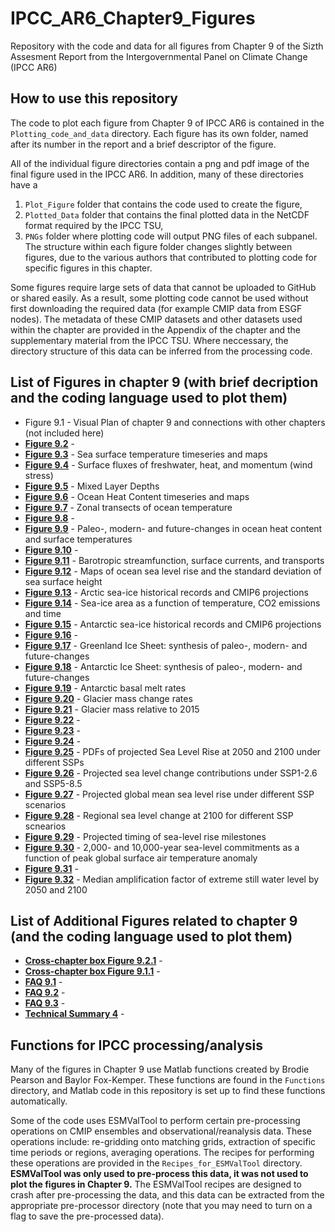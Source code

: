 # IPCC_AR6_Chapter9_Figures
Repository with the code and data for all figures from Chapter 9 of the Sizth Assesment Report from the Intergovernmental Panel on Climate Change (IPCC AR6)

## How to use this repository
The code to plot each figure from Chapter 9 of IPCC AR6 is contained in the `Plotting_code_and_data` directory. 
Each figure has its own folder, named after its number in the report and a brief descriptor of the figure.

All of the individual figure directories contain a png and pdf image of the final figure used in the IPCC AR6. 
In addition, many of these directories have a 
1. `Plot_Figure` folder that contains the code used to create the figure, 
2. `Plotted_Data` folder that contains the final plotted data in the NetCDF format required by the IPCC TSU, 
3. `PNGs` folder where plotting code will output PNG files of each subpanel. 
The structure within each figure folder changes slightly between figures, due to the various authors that contributed to plotting 
code for specific figures in this chapter.

Some figures require large sets of data that cannot be uploaded to GitHub or shared easily. 
As a result, some plotting code cannot be used without first downloading the required data (for example CMIP data from ESGF nodes).
The metadata of these CMIP datasets and other datasets used within the chapter are provided in the Appendix of the chapter 
and the supplementary material from the IPCC TSU. Where neccessary, the directory structure of this data can be inferred from the processing code.

## List of Figures in chapter 9 (with brief decription and the coding language used to plot them)

* Figure 9.1 - Visual Plan of chapter 9 and connections with other chapters (not included here)
* [**Figure 9.2**]() - 
* [**Figure 9.3**](https://github.com/BrodiePearson/IPCC_AR6_Chapter9_Figures/blob/main/Plotting_code_and_data/Fig9_03_SST/Fig9_03_SST.pdf) - Sea surface temperature timeseries and maps
* [**Figure 9.4**](https://github.com/BrodiePearson/IPCC_AR6_Chapter9_Figures/blob/main/Plotting_code_and_data/Fig9_04_fluxes/Fig9_04_fluxes.pdf) - Surface fluxes of freshwater, heat, and momentum (wind stress)
* [**Figure 9.5**](https://github.com/BrodiePearson/IPCC_AR6_Chapter9_Figures/blob/main/Plotting_code_and_data/Fig9_05_MLD/Fig9_05_MLD.pdf) - Mixed Layer Depths
* [**Figure 9.6**](https://github.com/BrodiePearson/IPCC_AR6_Chapter9_Figures/blob/main/Plotting_code_and_data/Fig9_06_OHC/Fig9_06_OHC.pdf) - Ocean Heat Content timeseries and maps
* [**Figure 9.7**](https://github.com/BrodiePearson/IPCC_AR6_Chapter9_Figures/blob/main/Plotting_code_and_data/Fig9_07_zonal_temp_transects/Fig9_07_zonal_temp_transects.pdf) - Zonal transects of ocean temperature
* [**Figure 9.8**]() -
* [**Figure 9.9**](https://github.com/BrodiePearson/IPCC_AR6_Chapter9_Figures/blob/main/Plotting_code_and_data/Fig9_09_OHCvsSST/Fig9_09_OHCvsSST.pdf) - Paleo-, modern- and future-changes in ocean heat content and surface temperatures
* [**Figure 9.10**]() - 
* [**Figure 9.11**](https://github.com/BrodiePearson/IPCC_AR6_Chapter9_Figures/blob/main/Plotting_code_and_data/Fig9_11_BSF/Fig9_11_BSF.pdf) - Barotropic streamfunction, surface currents, and transports
* [**Figure 9.12**](https://github.com/BrodiePearson/IPCC_AR6_Chapter9_Figures/blob/main/Plotting_code_and_data/Fig9_12_OceanSLR/Fig9_12_OceanSLR.pdf) - Maps of ocean sea level rise and the standard deviation of sea surface height
* [**Figure 9.13**](https://github.com/BrodiePearson/IPCC_AR6_Chapter9_Figures/blob/main/Plotting_code_and_data/Fig9_13_Arctic_SI/Fig9_13_Arctic_SI.pdf) - Arctic sea-ice historical records and CMIP6 projections
* [**Figure 9.14**](https://github.com/BrodiePearson/IPCC_AR6_Chapter9_Figures/blob/main/Plotting_code_and_data/Fig9_14_SI_warming/Fig9_14_SI_warming.pdf) - Sea-ice area as a function of temperature, CO2 emissions and time
* [**Figure 9.15**](https://github.com/BrodiePearson/IPCC_AR6_Chapter9_Figures/blob/main/Plotting_code_and_data/Fig9_15_Antarctic_SI/Fig9_15_Antarctic_SI.pdf) - Antarctic sea-ice historical records and CMIP6 projections
* [**Figure 9.16**]() -
* [**Figure 9.17**](https://github.com/BrodiePearson/IPCC_AR6_Chapter9_Figures/blob/main/Plotting_code_and_data/Fig9_17_GIS_synth/Fig9_17_GIS_synth.pdf) - Greenland Ice Sheet: synthesis of paleo-, modern- and future-changes
* [**Figure 9.18**](https://github.com/BrodiePearson/IPCC_AR6_Chapter9_Figures/blob/main/Plotting_code_and_data/Fig9_18_AIS_synth/Fig9_18_AIS_synth.pdf) - Antarctic Ice Sheet: synthesis of paleo-, modern- and future-changes
* [**Figure 9.19**](https://github.com/BrodiePearson/IPCC_AR6_Chapter9_Figures/blob/main/Plotting_code_and_data/Fig9_19_AIS_basal/Fig9_19_AIS_basal.pdf) - Antarctic basal melt rates
* [**Figure 9.20**](https://github.com/BrodiePearson/IPCC_AR6_Chapter9_Figures/blob/main/Plotting_code_and_data/Fig9_20_Glacier_Rate/Fig9_20_Glacier_Rate.png) - Glacier mass change rates
* [**Figure 9.21**](https://github.com/BrodiePearson/IPCC_AR6_Chapter9_Figures/blob/main/Plotting_code_and_data/Fig9_21_glaciers_changes/Fig9_21_glaciers_change.pnghttps://github.com/BrodiePearson/IPCC_AR6_Chapter9_Figures/blob/main/Plotting_code_and_data/Fig9_11_BSF/Fig9_11_BSF.pdf) - Glacier mass relative to 2015
* [**Figure 9.22**]() -
* [**Figure 9.23**]() -
* [**Figure 9.24**]() -
* [**Figure 9.25**](https://github.com/BrodiePearson/IPCC_AR6_Chapter9_Figures/blob/main/Plotting_code_and_data/Fig9_25_SLR_PDFs/Fig9_25_SLR_PDFs.pdf) - PDFs of projected Sea Level Rise at 2050 and 2100 under different SSPs
* [**Figure 9.26**](https://github.com/BrodiePearson/IPCC_AR6_Chapter9_Figures/blob/main/Plotting_code_and_data/Fig9_26_SL_regional/Fig9_26_SL_regional.pdf) - Projected sea level change contributions under SSP1-2.6 and SSP5-8.5
* [**Figure 9.27**](https://github.com/BrodiePearson/IPCC_AR6_Chapter9_Figures/blob/main/Plotting_code_and_data/Fig9_27_SL_scenarios/Fig9_27_SL_scenarios.pdf) - Projected global mean sea level rise under different SSP scenarios
* [**Figure 9.28**](https://github.com/BrodiePearson/IPCC_AR6_Chapter9_Figures/blob/main/Plotting_code_and_data/Fig9_28_RSL_scenarios/Fig9_28_RSL_scenarios.pdf) - Regional sea level change at 2100 for different SSP scnearios
* [**Figure 9.29**](https://github.com/BrodiePearson/IPCC_AR6_Chapter9_Figures/blob/main/Plotting_code_and_data/Fig9_29_SL_time/Fig9_29_SL_time.pdf) - Projected timing of sea-level rise milestones
* [**Figure 9.30**](https://github.com/BrodiePearson/IPCC_AR6_Chapter9_Figures/blob/main/Plotting_code_and_data/Fig9_30_GMSL_Commitment/Fig9_30_GMSL_Commitment.pdf) - 2,000- and 10,000-year sea-level commitments as a function of peak global surface air temperature anomaly
* [**Figure 9.31**]() -
* [**Figure 9.32**](https://github.com/BrodiePearson/IPCC_AR6_Chapter9_Figures/blob/main/Plotting_code_and_data/Fig9_32_ESL_proj/Fig9_32_ESL_proj.pdf) - Median amplification factor of extreme still water level by 2050 and 2100

## List of Additional Figures related to chapter 9 (and the coding language used to plot them)

* [**Cross-chapter box Figure 9.2.1**]() - 
* [**Cross-chapter box Figure 9.1.1**]() - 
* [**FAQ 9.1**]() -
* [**FAQ 9.2**]() -
* [**FAQ 9.3**]() -
* [**Technical Summary 4**]() -

## Functions for IPCC processing/analysis

Many of the figures in Chapter 9 use Matlab functions created by Brodie Pearson and Baylor Fox-Kemper. These functions are found in the `Functions` directory,
and Matlab code in this repository is set up to find these functions automatically.

Some of the code uses ESMValTool to perform certain pre-processing operations on CMIP ensembles and observational/reanalysis data. 
These operations include: re-gridding onto matching grids, extraction of specific time periods or regions, averaging operations.
The recipes for performing these operations are provided in the `Recipes_for_ESMValTool` directory. 
**ESMValTool was only used to pre-process this data, it was not used to plot the figures in Chapter 9.**
The ESMValTool recipes are designed to crash after pre-processing the data, 
and this data can be extracted from the appropriate pre-processor directory 
(note that you may need to turn on a flag to save the pre-processed data).
